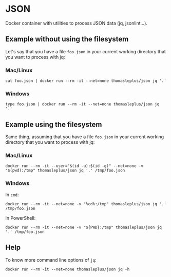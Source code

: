 # JSON

Docker container with utilities to process JSON data (jq, jsonlint...).

## Example without using the filesystem

Let's say that you have a file `foo.json` in your current working directory that you want to process with jq:

### Mac/Linux

```
cat foo.json | docker run --rm -it --net=none thomasleplus/json jq '.'
```

### Windows

```
type foo.json | docker run --rm -it --net=none thomasleplus/json jq '.'
```

## Example using the filesystem

Same thing, assuming that you have a file `foo.json` in your current working directory that you want to process with jq:

### Mac/Linux

```
docker run --rm -it --user="$(id -u):$(id -g)" --net=none -v "$(pwd):/tmp" thomasleplus/json jq '.' /tmp/foo.json
```

### Windows

In `cmd`:

```
docker run --rm -it --net=none -v "%cd%:/tmp" thomasleplus/json jq '.' /tmp/foo.json
```

In PowerShell:

```
docker run --rm -it --net=none -v "${PWD}:/tmp" thomasleplus/json jq '.' /tmp/foo.json
```

## Help

To know more command line options of `jq`:

```
docker run --rm -it --net=none thomasleplus/json jq -h
```
